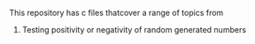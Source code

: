 This repository has c files thatcover a range of topics from
1. Testing positivity or negativity of random generated numbers
